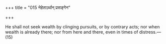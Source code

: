 +++
title = "015 नेहेताऽर्थान् प्रसङ्गेन"

+++

He shall not seek wealth by clinging pursuits, or by contrary acts; nor when wealth is already there; nor from here and there, even in times of distress.—(15)